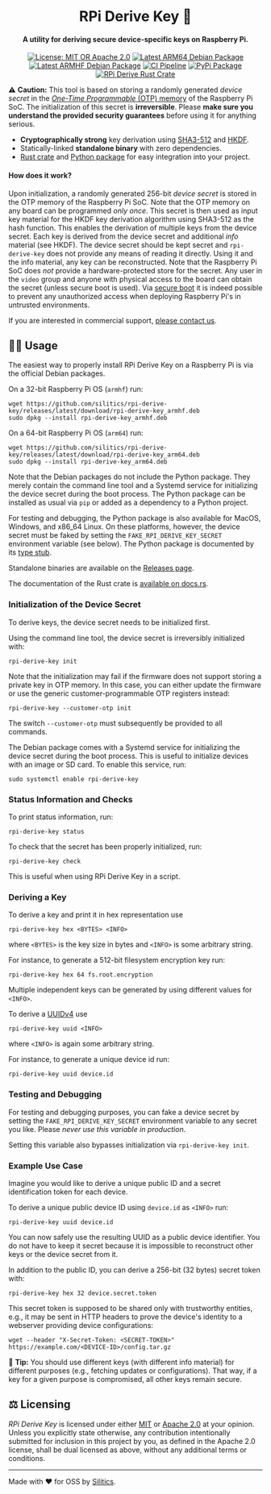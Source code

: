 <h1 align="center">
    RPi Derive Key 🔑
</h1>
<h4 align="center">
    A utility for deriving secure device-specific keys on Raspberry Pi.
</h4>
<p align="center">
  <a href="https://github.com/silitics/rpi-derive-key/tree/readme#%EF%B8%8F-licensing"><img alt="License: MIT OR Apache 2.0" src="https://img.shields.io/crates/l/rpi-derive-key"></a>
  <a href="https://github.com/silitics/rpi-derive-key/releases/latest/download/rpi-derive-key_arm64.deb"><img alt="Latest ARM64 Debian Package" src="https://img.shields.io/static/v1?label=deb arm64&message=latest&color=blue"></a>
  <a href="https://github.com/silitics/rpi-derive-key/releases/latest/download/rpi-derive-key_armhf.deb"><img alt="Latest ARMHF Debian Package" src="https://img.shields.io/static/v1?label=deb armhf&message=latest&color=blue"></a>
  <a href="https://github.com/silitics/rpi-derive-key/actions"><img alt="CI Pipeline" src="https://img.shields.io/github/actions/workflow/status/silitics/rpi-derive-key/pipeline.yml?label=pipeline"></a>
  <a href="https://pypi.python.org/pypi/rpi-derive-key"><img alt="PyPi Package" src="https://img.shields.io/pypi/v/rpi-derive-key.svg?label=pypi"></a>
  <a href="https://crates.io/crates/rpi-derive-key"><img alt="RPi Derive Rust Crate" src="https://img.shields.io/crates/v/rpi-derive-key?label=crates.io"></a>  
</p>

⚠️ **Caution:** This tool is based on storing a randomly generated _device secret_ in the [_One-Time Programmable_ (OTP) memory](https://www.raspberrypi.com/documentation/computers/raspberry-pi.html#otp-register-and-bit-definitions) of the Raspberry Pi SoC. The initialization of this secret is **irreversible**. Please **make sure you understand the provided security guarantees** before using it for anything serious.

- **Cryptographically strong** key derivation using [SHA3-512](https://en.wikipedia.org/wiki/SHA-3) and [HKDF](https://www.rfc-editor.org/rfc/rfc5869).
- Statically-linked **standalone binary** with zero dependencies.
- [Rust crate](https://crates.io/crates/rpi-derive-key) and [Python package](https://pypi.org/project/rpi-derive-key/) for easy integration into your project.

#### How does it work?

Upon initialization, a randomly generated 256-bit _device secret_ is stored in the OTP memory of the Raspberry Pi SoC. Note that the OTP memory on any board can be programmed _only once_. This secret is then used as input key material for the HKDF key derivation algorithm using SHA3-512 as the hash function. This enables the derivation of multiple keys from the device secret. Each key is derived from the device secret and additional _info_ material (see HKDF). The device secret should be kept secret and `rpi-derive-key` does not provide any means of reading it directly. Using it and the info material, any key can be reconstructed. Note that the Raspberry Pi SoC does _not_ provide a hardware-protected store for the secret. Any user in the `video` group and anyone with physical access to the board can obtain the secret (unless secure boot is used). Via [secure boot](https://github.com/raspberrypi/usbboot/blob/master/secure-boot-example/README.md) it is indeed possible to prevent any unauthorized access when deploying Raspberry Pi's in untrusted environments.

If you are interested in commercial support, [please contact us](mailto:support@silitics.com?subject=[RPi%20Derive%20Key]%20Support).

## 🧑‍💻 Usage

The easiest way to properly install RPi Derive Key on a Raspberry Pi is via the official Debian packages.

On a 32-bit Raspberry Pi OS (`armhf`) run:

```
wget https://github.com/silitics/rpi-derive-key/releases/latest/download/rpi-derive-key_armhf.deb
sudo dpkg --install rpi-derive-key_armhf.deb
```

On a 64-bit Raspberry Pi OS (`arm64`) run:

```
wget https://github.com/silitics/rpi-derive-key/releases/latest/download/rpi-derive-key_arm64.deb
sudo dpkg --install rpi-derive-key_arm64.deb
```

Note that the Debian packages do not include the Python package. They merely contain the command line tool and a Systemd service for initializing the device secret during the boot process. The Python package can be installed as usual via `pip` or added as a dependency to a Python project.

For testing and debugging, the Python package is also available for MacOS, Windows, and x86_64 Linux. On these platforms, however, the device secret must be faked by setting the `FAKE_RPI_DERIVE_KEY_SECRET` environment variable (see below). The Python package is documented by its [type stub](https://github.com/silitics/rpi-derive-key/blob/main/python/rpi_derive_key.pyi).

Standalone binaries are available on the [Releases page](https://github.com/silitics/rpi-derive-key/releases).

The documentation of the Rust crate is [available on docs.rs](https://docs.rs/rpi-derive-key/).

### Initialization of the Device Secret

To derive keys, the device secret needs to be initialized first.

Using the command line tool, the device secret is irreversibly initialized with:

```
rpi-derive-key init
```

Note that the initialization may fail if the firmware does not support storing a private key in OTP memory. In this case, you can either update the firmware or use the generic customer-programmable OTP registers instead:

```
rpi-derive-key --customer-otp init
```

The switch `--customer-otp` must subsequently be provided to all commands.

The Debian package comes with a Systemd service for initializing the device secret during the boot process. This is useful to initialize devices with an image or SD card. To enable this service, run:

```
sudo systemctl enable rpi-derive-key
```

### Status Information and Checks

To print status information, run:

```
rpi-derive-key status
```

To check that the secret has been properly initialized, run:

```
rpi-derive-key check
```

This is useful when using RPi Derive Key in a script.

### Deriving a Key

To derive a key and print it in hex representation use

```
rpi-derive-key hex <BYTES> <INFO>
```

where `<BYTES>` is the key size in bytes and `<INFO>` is some arbitrary string.

For instance, to generate a 512-bit filesystem encryption key run:

```
rpi-derive-key hex 64 fs.root.encryption
```

Multiple independent keys can be generated by using different values for `<INFO>`.

To derive a [UUIDv4](https://en.wikipedia.org/wiki/Universally_unique_identifier) use

```
rpi-derive-key uuid <INFO>
```

where `<INFO>` is again some arbitrary string.

For instance, to generate a unique device id run:

```
rpi-derive-key uuid device.id
```

### Testing and Debugging

For testing and debugging purposes, you can fake a device secret by setting the `FAKE_RPI_DERIVE_KEY_SECRET` environment variable to any secret you like. Please _never use this variable in production_.

Setting this variable also bypasses initialization via `rpi-derive-key init`.

### Example Use Case

Imagine you would like to derive a unique public ID and a secret identification token for each device.

To derive a unique public device ID using `device.id` as `<INFO>` run:

```
rpi-derive-key uuid device.id
```

You can now safely use the resulting UUID as a public device identifier. You do not have to keep it secret because it is impossible to reconstruct other keys or the device secret from it.

In addition to the public ID, you can derive a 256-bit (32 bytes) secret token with:

```
rpi-derive-key hex 32 device.secret.token
```

This secret token is supposed to be shared only with trustworthy entities, e.g., it may be sent in HTTP headers to prove the device's identity to a webserver providing device configurations:

```
wget --header "X-Secret-Token: <SECRET-TOKEN>" https://example.com/<DEVICE-ID>/config.tar.gz
```

📌 **Tip:** You should use different keys (with different info material) for different purposes (e.g., fetching updates or configurations). That way, if a key for a given purpose is compromised, all other keys remain secure.

## ⚖️ Licensing

_RPi Derive Key_ is licensed under either [MIT](https://github.com/silitics/sidex/blob/main/LICENSE-MIT) or [Apache 2.0](https://github.com/silitics/sidex/blob/main/LICENSE-APACHE) at your opinion. Unless you explicitly state otherwise, any contribution intentionally submitted for inclusion in this project by you, as defined in the Apache 2.0 license, shall be dual licensed as above, without any additional terms or conditions.

---

Made with ❤️ for OSS by [Silitics](https://www.silitics.com).
